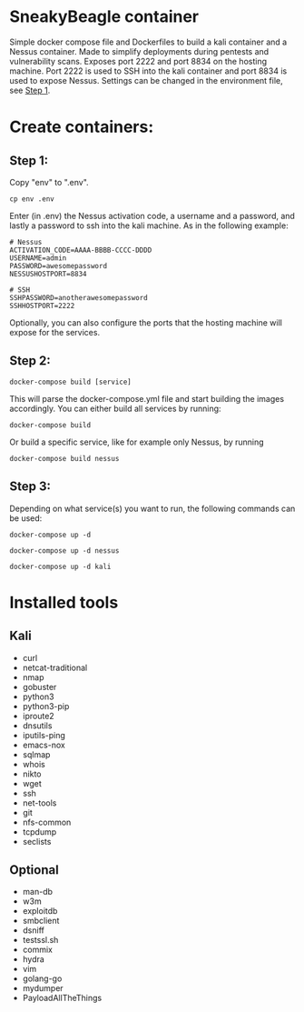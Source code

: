 # SneakyBeagle container
Simple docker compose file and Dockerfiles to build a kali container and a Nessus container. Made to simplify deployments during pentests and vulnerability scans. Exposes port 2222 and port 8834 on the hosting machine. Port 2222 is used to SSH into the kali container and port 8834 is used to expose Nessus. Settings can be changed in the environment file, see [Step 1](#step-1).

# Create containers:
## Step 1:
Copy "env" to ".env".
```
cp env .env
```
Enter (in .env) the Nessus activation code, a username and a password, and lastly a password to ssh into the kali machine. As in the following example:
```
# Nessus
ACTIVATION_CODE=AAAA-BBBB-CCCC-DDDD
USERNAME=admin
PASSWORD=awesomepassword
NESSUSHOSTPORT=8834

# SSH
SSHPASSWORD=anotherawesomepassword
SSHHOSTPORT=2222
```
Optionally, you can also configure the ports that the hosting machine will expose for the services.

## Step 2:
```
docker-compose build [service]
```
This will parse the docker-compose.yml file and start building the images accordingly. You can either build all services by running:
```
docker-compose build
```
Or build a specific service, like for example only Nessus, by running
```
docker-compose build nessus
```

## Step 3:
Depending on what service(s) you want to run, the following commands can be used:
```
docker-compose up -d
```
```
docker-compose up -d nessus
```
```
docker-compose up -d kali
```

# Installed tools

## Kali
- curl
- netcat-traditional
- nmap
- gobuster
- python3
- python3-pip
- iproute2
- dnsutils
- iputils-ping
- emacs-nox
- sqlmap
- whois
- nikto
- wget
- ssh
- net-tools
- git
- nfs-common
- tcpdump
- seclists

## Optional
- man-db
- w3m
- exploitdb
- smbclient
- dsniff
- testssl.sh
- commix
- hydra
- vim
- golang-go
- mydumper
- PayloadAllTheThings
